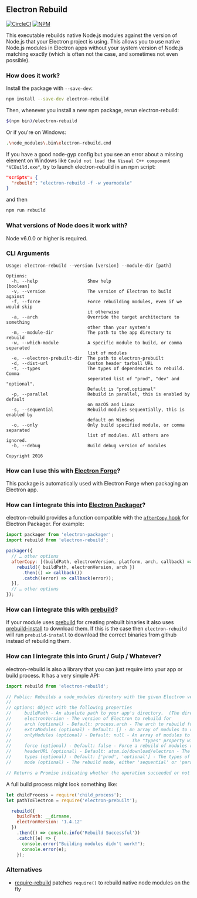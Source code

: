 ## Electron Rebuild

[![CircleCI](https://circleci.com/gh/electron/electron-rebuild.svg?style=svg)](https://circleci.com/gh/electron/electron-rebuild)
[![NPM](https://img.shields.io/npm/v/electron-rebuild.svg?style=flat)](https://npm.im/electron-rebuild)

This executable rebuilds native Node.js modules against the version of Node.js
that your Electron project is using. This allows you to use native Node.js
modules in Electron apps without your system version of Node.js matching exactly
(which is often not the case, and sometimes not even possible).

### How does it work?

Install the package with `--save-dev`:

```sh
npm install --save-dev electron-rebuild
```

Then, whenever you install a new npm package, rerun electron-rebuild:

```sh
$(npm bin)/electron-rebuild
```

Or if you're on Windows:

```sh
.\node_modules\.bin\electron-rebuild.cmd
```
If you have a good node-gyp config but you see an error about a missing element on Windows like `Could not load the Visual C++ component "VCBuild.exe"`, try to launch electron-rebuild in an npm script:

```json
"scripts": {
  "rebuild": "electron-rebuild -f -w yourmodule"
}
```

and then

```sh
npm run rebuild
```

### What versions of Node does it work with?

Node v6.0.0 or higher is required.


### CLI Arguments

```
Usage: electron-rebuild --version [version] --module-dir [path]

Options:
  -h, --help                   Show help                               [boolean]
  -v, --version                The version of Electron to build against
  -f, --force                  Force rebuilding modules, even if we would skip
                               it otherwise
  -a, --arch                   Override the target architecture to something
                               other than your system's
  -m, --module-dir             The path to the app directory to rebuild
  -w, --which-module           A specific module to build, or comma separated
                               list of modules
  -e, --electron-prebuilt-dir  The path to electron-prebuilt
  -d, --dist-url               Custom header tarball URL
  -t, --types                  The types of dependencies to rebuild.  Comma
                               seperated list of "prod", "dev" and "optional".
                               Default is "prod,optional"
  -p, --parallel               Rebuild in parallel, this is enabled by default
                               on macOS and Linux
  -s, --sequential             Rebuild modules sequentially, this is enabled by
                               default on Windows
  -o, --only                   Only build specified module, or comma separated
                               list of modules. All others are ignored.
  -b, --debug                  Build debug version of modules

Copyright 2016
```

### How can I use this with [Electron Forge](https://github.com/electron-userland/electron-forge)?

This package is automatically used with Electron Forge when packaging an Electron app.

### How can I integrate this into [Electron Packager](https://github.com/electron-userland/electron-packager)?

electron-rebuild provides a function compatible with the [`afterCopy` hook](https://github.com/electron-userland/electron-packager/blob/master/docs/api.md#aftercopy)
for Electron Packager. For example:

```javascript
import packager from 'electron-packager';
import rebuild from 'electron-rebuild';

packager({
  // … other options
  afterCopy: [(buildPath, electronVersion, platform, arch, callback) => {
    rebuild({ buildPath, electronVersion, arch })
      .then(() => callback())
      .catch((error) => callback(error));
  }],
  // … other options
});
```

### How can I integrate this with [prebuild](https://github.com/prebuild/prebuild)?

If your module uses [prebuild](https://github.com/prebuild/prebuild) for creating prebuilt binaries it also uses [prebuild-install](https://github.com/prebuild/prebuild-install) to download them. If this is the case then `electron-rebuild` will run `prebuild-install` to download the correct binaries from github instead of rebuilding them.

### How can I integrate this into Grunt / Gulp / Whatever?

electron-rebuild is also a library that you can just require into your app or
build process. It has a very simple API:

```javascript
import rebuild from 'electron-rebuild';

// Public: Rebuilds a node_modules directory with the given Electron version.
//
// options: Object with the following properties
//     buildPath - An absolute path to your app's directory.  (The directory that contains your node_modules)
//     electronVersion - The version of Electron to rebuild for
//     arch (optional) - Default: process.arch - The arch to rebuild for
//     extraModules (optional) - Default: [] - An array of modules to rebuild as well as the detected modules
//     onlyModules (optional) - Default: null - An array of modules to rebuild, ONLY these module names will be rebuilt.
//                                              The "types" property will be ignored if this option is set.
//     force (optional) - Default: false - Force a rebuild of modules regardless of their current build state
//     headerURL (optional) - Default: atom.io/download/electron - The URL to download Electron header files from
//     types (optional) - Default: ['prod', 'optional'] - The types of modules to rebuild
//     mode (optional) - The rebuild mode, either 'sequential' or 'parallel' - Default varies per platform (probably shouldn't mess with this one)

// Returns a Promise indicating whether the operation succeeded or not
```

A full build process might look something like:

```javascript
let childProcess = require('child_process');
let pathToElectron = require('electron-prebuilt');

  rebuild({
    buildPath: __dirname,
    electronVersion: '1.4.12'
  })
    .then(() => console.info('Rebuild Successful'))
    .catch((e) => {
      console.error("Building modules didn't work!");
      console.error(e);
    });
```

### Alternatives

- [require-rebuild](https://github.com/juliangruber/require-rebuild) patches `require()` to rebuild native node modules on the fly
